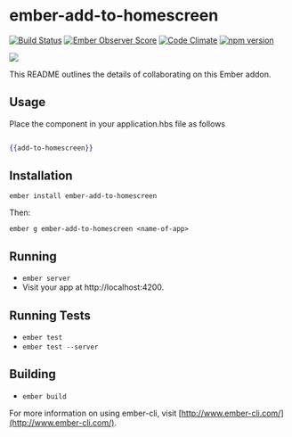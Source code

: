 # ember-add-to-homescreen
[![Build Status](https://travis-ci.org/mike-north/ember-add-to-homescreen.svg)](https://travis-ci.org/mike-north/ember-add-to-homescreen) [![Ember Observer Score](https://emberobserver.com/badges/ember-add-to-homescreen.svg)](https://emberobserver.com/addons/ember-add-to-homescreen) [![Code Climate](https://codeclimate.com/github/mike-north/ember-add-to-homescreen/badges/gpa.svg)](https://codeclimate.com/github/mike-north/ember-add-to-homescreen) [![npm version](https://badge.fury.io/js/ember-add-to-homescreen.svg)](https://badge.fury.io/js/ember-add-to-homescreen)

![](http://i63.tinypic.com/14bl3ph.png)

This README outlines the details of collaborating on this Ember addon.

## Usage

Place the component in your application.hbs file as follows

```hbs

{{add-to-homescreen}}

```

## Installation

`ember install ember-add-to-homescreen`

Then:

`ember g ember-add-to-homescreen <name-of-app>`

## Running

* `ember server`
* Visit your app at http://localhost:4200.

## Running Tests

* `ember test`
* `ember test --server`

## Building

* `ember build`

For more information on using ember-cli, visit [http://www.ember-cli.com/](http://www.ember-cli.com/).
